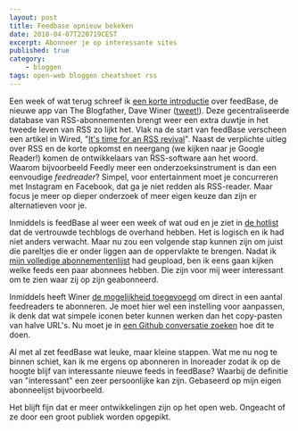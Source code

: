 ```yaml
---
layout: post
title: Feedbase opnieuw bekeken
date: 2018-04-07T220719CEST
excerpt: Abonneer je op interessante sites 
published: true
category: 
    - bloggen
tags: open-web bloggen cheatsheet rss
---
```


Een week of wat terug schreef ik [een korte introductie](/feedbase/) over feedBase, de nieuwe app van The Blogfather, Dave Winer ([tweet!](https://twitter.com/davewiner/status/979128364526170112)). Deze gecentraliseerde database van RSS-abonnementen brengt weer een extra duwtje in het tweede leven van RSS zo lijkt het. Vlak na de start van feedBase verscheen een artikel in Wired, "[It's time for an RSS revival](https://www.wired.com/story/rss-readers-feedly-inoreader-old-reader/)". Naast de verplichte uitleg over RSS en de korte opkomst en neergang (we kijken naar je Google Reader!) komen de ontwikkelaars van RSS-software aan het woord. Waarom bijvoorbeeld Feedly meer een onderzoeksinstrument is dan een eenvoudige *feedreader*? Simpel, voor entertainment moet je concurreren met Instagram en Facebook, dat ga je niet redden als RSS-reader. Maar focus je meer op dieper onderzoek of meer eigen keuze dan zijn er alternatieven voor je. 

Inmiddels is feedBase al weer een week of wat oud en je ziet in [de hotlist](http://feedbase.io/) dat de vertrouwde techblogs de overhand hebben. Het is logisch en ik had niet anders verwacht. Maar nu zou een volgende stap kunnen zijn om juist die pareltjes die er onder liggen aan de oppervlakte te brengen. Nadat ik [mijn volledige abonnementenlijst](http://feedbase.io/?username=frankmeeuwsen) had geupload, ben ik eens gaan kijken welke feeds een paar abonnees hebben. Die zijn voor mij weer interessant om te zien waar zij op zijn geabonneerd. 

Inmiddels heeft Winer [de mogelijkheid toegevoegd](https://github.com/scripting/feedBase/issues/31#issuecomment-379474687) om direct in een aantal feedreaders te abonneren. Je moet hier wel een instelling voor aanpassen, ik denk dat wat simpele iconen beter kunnen werken dan het copy-pasten van halve URL's. Nu moet je in [een Github conversatie zoeken](https://github.com/scripting/feedBase/issues/31#issuecomment-379474687) hoe dit te doen.

Al met al zet feedBase wat leuke, maar kleine stappen. Wat me nu nog te binnen schiet, kan ik me ergens op abonneren in Inoreader zodat ik op de hoogte blijf van interessante nieuwe feeds in feedBase? Waarbij de definitie van "interessant" een zeer persoonlijke kan zijn. Gebaseerd op mijn eigen abonneelijst bijvoorbeeld. 

Het blijft fijn dat er meer ontwikkelingen zijn op het open web. Ongeacht of ze door een groot publiek worden opgepikt. 